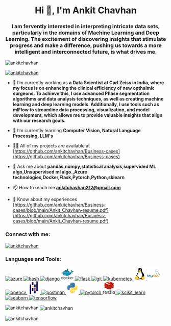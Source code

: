 <h1 align="center">Hi 👋, I'm Ankit Chavhan</h1>
<h3 align="center">I am fervently interested in interpreting intricate data sets, particularly in the domains of Machine Learning and Deep Learning. The excitement of discovering insights that stimulate progress and make a difference, pushing us towards a more intelligent and interconnected future, is what drives me.</h3>

<p align="left"> <img src="https://komarev.com/ghpvc/?username=ankitchavhan&label=Profile%20views&color=0e75b6&style=flat" alt="ankitchavhan" /> </p>

<p align="left"> <a href="https://github.com/ryo-ma/github-profile-trophy"><img src="https://github-profile-trophy.vercel.app/?username=ankitchavhan" alt="ankitchavhan" /></a> </p>

- 🔭 I’m currently working as **a Data Scientist at Carl Zeiss in India, where my focus is on enhancing the clinical efficiency of new  opthalmic surgeons. To achieve this, I use advanced Phase segmentation algorithms and data analysis techniques, as well as creating machine learning and deep learning models. Additionally, I use tools such as mlFlow to streamline data processing, visualization, and model development, which allows me to provide valuable insights that align with our research goals.**

- 🌱 I’m currently learning **Computer Vision, Natural Language Processing, LLM's**

- 👨‍💻 All of my projects are available at [https://github.com/ankitchavhan/Business-cases](https://github.com/ankitchavhan/Business-cases)

- 💬 Ask me about **pandas,numpy,statistical analysis,supervided ML algo,Unsupervised ml algo.,Azure technologies,Docker,Flask,Pytorch,Python,sklearn**

- 📫 How to reach me **ankitchavhan212@gmail.com**

- 📄 Know about my experiences [https://github.com/ankitchavhan/Business-cases/blob/main/Ankit_Chavhan-resume.pdf](https://github.com/ankitchavhan/Business-cases/blob/main/Ankit_Chavhan-resume.pdf)

<h3 align="left">Connect with me:</h3>
<p align="left">
<a href="https://linkedin.com/in/ankitchavhan" target="blank"><img align="center" src="https://raw.githubusercontent.com/rahuldkjain/github-profile-readme-generator/master/src/images/icons/Social/linked-in-alt.svg" alt="ankitchavhan" height="30" width="40" /></a>
</p>

<h3 align="left">Languages and Tools:</h3>
<p align="left"> <a href="https://azure.microsoft.com/en-in/" target="_blank" rel="noreferrer"> <img src="https://www.vectorlogo.zone/logos/microsoft_azure/microsoft_azure-icon.svg" alt="azure" width="40" height="40"/> </a> <a href="https://www.gnu.org/software/bash/" target="_blank" rel="noreferrer"> <img src="https://www.vectorlogo.zone/logos/gnu_bash/gnu_bash-icon.svg" alt="bash" width="40" height="40"/> </a> <a href="https://www.djangoproject.com/" target="_blank" rel="noreferrer"> <img src="https://cdn.worldvectorlogo.com/logos/django.svg" alt="django" width="40" height="40"/> </a> <a href="https://www.docker.com/" target="_blank" rel="noreferrer"> <img src="https://raw.githubusercontent.com/devicons/devicon/master/icons/docker/docker-original-wordmark.svg" alt="docker" width="40" height="40"/> </a> <a href="https://flask.palletsprojects.com/" target="_blank" rel="noreferrer"> <img src="https://www.vectorlogo.zone/logos/pocoo_flask/pocoo_flask-icon.svg" alt="flask" width="40" height="40"/> </a> <a href="https://git-scm.com/" target="_blank" rel="noreferrer"> <img src="https://www.vectorlogo.zone/logos/git-scm/git-scm-icon.svg" alt="git" width="40" height="40"/> </a> <a href="https://kubernetes.io" target="_blank" rel="noreferrer"> <img src="https://www.vectorlogo.zone/logos/kubernetes/kubernetes-icon.svg" alt="kubernetes" width="40" height="40"/> </a> <a href="https://www.linux.org/" target="_blank" rel="noreferrer"> <img src="https://raw.githubusercontent.com/devicons/devicon/master/icons/linux/linux-original.svg" alt="linux" width="40" height="40"/> </a> <a href="https://www.mysql.com/" target="_blank" rel="noreferrer"> <img src="https://raw.githubusercontent.com/devicons/devicon/master/icons/mysql/mysql-original-wordmark.svg" alt="mysql" width="40" height="40"/> </a> <a href="https://opencv.org/" target="_blank" rel="noreferrer"> <img src="https://www.vectorlogo.zone/logos/opencv/opencv-icon.svg" alt="opencv" width="40" height="40"/> </a> <a href="https://pandas.pydata.org/" target="_blank" rel="noreferrer"> <img src="https://raw.githubusercontent.com/devicons/devicon/2ae2a900d2f041da66e950e4d48052658d850630/icons/pandas/pandas-original.svg" alt="pandas" width="40" height="40"/> </a> <a href="https://postman.com" target="_blank" rel="noreferrer"> <img src="https://www.vectorlogo.zone/logos/getpostman/getpostman-icon.svg" alt="postman" width="40" height="40"/> </a> <a href="https://www.python.org" target="_blank" rel="noreferrer"> <img src="https://raw.githubusercontent.com/devicons/devicon/master/icons/python/python-original.svg" alt="python" width="40" height="40"/> </a> <a href="https://pytorch.org/" target="_blank" rel="noreferrer"> <img src="https://www.vectorlogo.zone/logos/pytorch/pytorch-icon.svg" alt="pytorch" width="40" height="40"/> </a> <a href="https://redis.io" target="_blank" rel="noreferrer"> <img src="https://raw.githubusercontent.com/devicons/devicon/master/icons/redis/redis-original-wordmark.svg" alt="redis" width="40" height="40"/> </a> <a href="https://scikit-learn.org/" target="_blank" rel="noreferrer"> <img src="https://upload.wikimedia.org/wikipedia/commons/0/05/Scikit_learn_logo_small.svg" alt="scikit_learn" width="40" height="40"/> </a> <a href="https://seaborn.pydata.org/" target="_blank" rel="noreferrer"> <img src="https://seaborn.pydata.org/_images/logo-mark-lightbg.svg" alt="seaborn" width="40" height="40"/> </a> <a href="https://www.tensorflow.org" target="_blank" rel="noreferrer"> <img src="https://www.vectorlogo.zone/logos/tensorflow/tensorflow-icon.svg" alt="tensorflow" width="40" height="40"/> </a> </p>

<p><img align="left" src="https://github-readme-stats.vercel.app/api/top-langs?username=ankitchavhan&show_icons=true&locale=en&layout=compact" alt="ankitchavhan" /></p>

<p>&nbsp;<img align="center" src="https://github-readme-stats.vercel.app/api?username=ankitchavhan&show_icons=true&locale=en" alt="ankitchavhan" /></p>

<p><img align="center" src="https://github-readme-streak-stats.herokuapp.com/?user=ankitchavhan&" alt="ankitchavhan" /></p>

